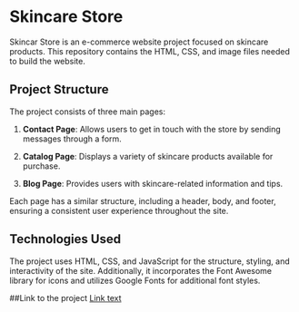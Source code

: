# Skincare Store

Skincar Store is an e-commerce website project focused on skincare products. This repository contains the HTML, CSS, and image files needed to build the website.

## Project Structure

The project consists of three main pages:

1. **Contact Page**: Allows users to get in touch with the store by sending messages through a form.

2. **Catalog Page**: Displays a variety of skincare products available for purchase.

3. **Blog Page**: Provides users with skincare-related information and tips.

Each page has a similar structure, including a header, body, and footer, ensuring a consistent user experience throughout the site.

## Technologies Used

The project uses HTML, CSS, and JavaScript for the structure, styling, and interactivity of the site. Additionally, it incorporates the Font Awesome library for icons and utilizes Google Fonts for additional font styles.

##Link to the project [Link text](https://liviagalletti.github.io/frontend/)
